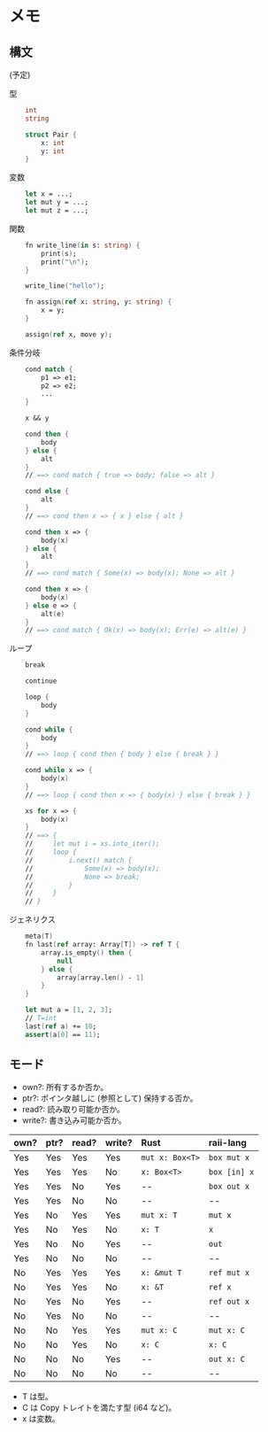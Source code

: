 # メモ

## 構文

(予定)

型

```fs
    int
    string

    struct Pair {
        x: int
        y: int
    }
```

変数

```fs
    let x = ...;
    let mut y = ...;
    let mut z = ...;
```

関数

```fs
    fn write_line(in s: string) {
        print(s);
        print("\n");
    }

    write_line("hello");

    fn assign(ref x: string, y: string) {
        x = y;
    }

    assign(ref x, move y);
```

条件分岐

```fs
    cond match {
        p1 => e1;
        p2 => e2;
        ...
    }

    x && y

    cond then {
        body
    } else {
        alt
    }
    // ==> cond match { true => body; false => alt }

    cond else {
        alt
    }
    // ==> cond then x => { x } else { alt }

    cond then x => {
        body(x)
    } else {
        alt
    }
    // ==> cond match { Some(x) => body(x); None => alt }

    cond then x => {
        body(x)
    } else e => {
        alt(e)
    }
    // ==> cond match { Ok(x) => body(x); Err(e) => alt(e) }
```

ループ

```fs
    break

    continue

    loop {
        body
    }

    cond while {
        body
    }
    // ==> loop { cond then { body } else { break } }

    cond while x => {
        body(x)
    }
    // ==> loop { cond then x => { body(x) } else { break } }

    xs for x => {
        body(x)
    }
    // ==> {
    //     let mut i = xs.into_iter();
    //     loop {
    //         i.next() match {
    //             Some(x) => body(x);
    //             None => break;
    //         }
    //     }
    // }
```

ジェネリクス

```fs
    meta(T)
    fn last(ref array: Array[T]) -> ref T {
        array.is_empty() then {
            null
        } else {
            array[array.len() - 1]
        }
    }

    let mut a = [1, 2, 3];
    // T=int
    last(ref a) += 10;
    assert(a[0] == 11);
```

## モード

- own?: 所有するか否か。
- ptr?: ポインタ越しに (参照として) 保持する否か。
- read?: 読み取り可能か否か。
- write?: 書き込み可能か否か。

| own?  | ptr?  | read? | write?    | Rust              | raii-lang         |
|:------|:------|:------|:----------|:------------------|:------------------|
| Yes   | Yes   | Yes   | Yes       | `mut x: Box<T>`   | `box mut x`       |
| Yes   | Yes   | Yes   | No        | `x: Box<T>`       | `box [in] x`      |
| Yes   | Yes   | No    | Yes       | --                | `box out x`       |
| Yes   | Yes   | No    | No        | --                | --                |
| Yes   | No    | Yes   | Yes       | `mut x: T`        | `mut x`           |
| Yes   | No    | Yes   | No        | `x: T`            | `x`               |
| Yes   | No    | No    | Yes       | --                | `out`             |
| Yes   | No    | No    | No        | --                | --                |
| No    | Yes   | Yes   | Yes       | `x: &mut T`       | `ref mut x`       |
| No    | Yes   | Yes   | No        | `x: &T`           | `ref x`           |
| No    | Yes   | No    | Yes       | --                | `ref out x`       |
| No    | Yes   | No    | No        | --                | --                |
| No    | No    | Yes   | Yes       | `mut x: C`        | `mut x: C`        |
| No    | No    | Yes   | No        | `x: C`            | `x: C`            |
| No    | No    | No    | Yes       | --                | `out x: C`        |
| No    | No    | No    | No        | --                | --                |

- T は型。
- C は Copy トレイトを満たす型 (i64 など)。
- x は変数。
